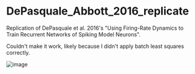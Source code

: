 # DePasquale_Abbott_2016_replicate

Replication of DePasquale et al. 2016's "Using Firing-Rate Dynamics to Train Recurrent Networks of Spiking Model Neurons".

Couldn't make it work, likely because I didn't apply batch least squares correctly.

![image](https://github.com/seantanabe/DePasquale_Abbott_2016_replicate/assets/170565753/bcd44eb5-e7c3-4394-8539-596e24d4a975)
